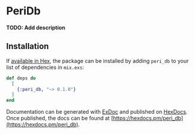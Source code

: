 # PeriDb

**TODO: Add description**

## Installation

If [available in Hex](https://hex.pm/docs/publish), the package can be installed
by adding `peri_db` to your list of dependencies in `mix.exs`:

```elixir
def deps do
  [
    {:peri_db, "~> 0.1.0"}
  ]
end
```

Documentation can be generated with [ExDoc](https://github.com/elixir-lang/ex_doc)
and published on [HexDocs](https://hexdocs.pm). Once published, the docs can
be found at [https://hexdocs.pm/peri_db](https://hexdocs.pm/peri_db).

